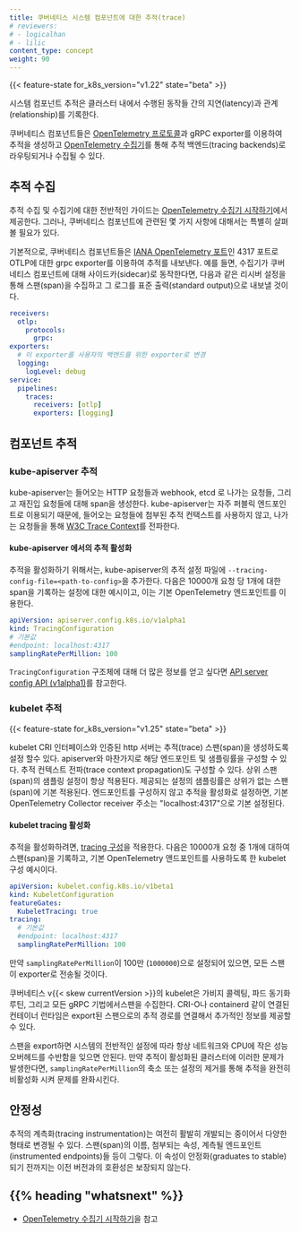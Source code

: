 ```yaml
---
title: 쿠버네티스 시스템 컴포넌트에 대한 추적(trace)
# reviewers:
# - logicalhan
# - lilic
content_type: concept
weight: 90
---
```


<!-- overview -->

{{< feature-state for_k8s_version="v1.22" state="beta" >}}

시스템 컴포넌트 추적은 클러스터 내에서 수행된 동작들 간의 지연(latency)과 관계(relationship)를 기록한다.

쿠버네티스 컴포넌트들은 [OpenTelemetry 프로토콜](https://github.com/open-telemetry/opentelemetry-specification/blob/main/specification/protocol/otlp.md#opentelemetry-protocol-specification)과
gRPC exporter를 이용하여 추적을 생성하고
[OpenTelemetry 수집기](https://github.com/open-telemetry/opentelemetry-collector#-opentelemetry-collector)를
통해 추적 백엔드(tracing backends)로 라우팅되거나 수집될 수 있다.

<!-- body -->

## 추적 수집

추적 수집 및 수집기에 대한 전반적인 가이드는
[OpenTelemetry 수집기 시작하기](https://opentelemetry.io/docs/collector/getting-started/)에서 제공한다.
그러나, 쿠버네티스 컴포넌트에 관련된 몇 가지 사항에 대해서는 특별히 살펴볼 필요가 있다.

기본적으로, 쿠버네티스 컴포넌트들은 [IANA OpenTelemetry 포트](https://www.iana.org/assignments/service-names-port-numbers/service-names-port-numbers.xhtml?search=opentelemetry)인
4317 포트로 OTLP에 대한 grpc exporter를 이용하여 추적를 내보낸다.
예를 들면, 수집기가 쿠버네티스 컴포넌트에 대해 사이드카(sidecar)로 동작한다면,
다음과 같은 리시버 설정을 통해 스팬(span)을 수집하고 그 로그를 표준 출력(standard output)으로 내보낼 것이다.

```yaml
receivers:
  otlp:
    protocols:
      grpc:
exporters:
  # 이 exporter를 사용자의 백엔드를 위한 exporter로 변경
  logging:
    logLevel: debug
service:
  pipelines:
    traces:
      receivers: [otlp]
      exporters: [logging]
```

## 컴포넌트 추적

### kube-apiserver 추적

kube-apiserver는 들어오는 HTTP 요청들과 
webhook, etcd 로 나가는 요청들, 그리고 재진입 요청들에 대해 span을 생성한다. 
kube-apiserver는 자주 퍼블릭 엔드포인트로 이용되기 때문에, 
들어오는 요청들에 첨부된 추적 컨택스트를 사용하지 않고, 
나가는 요청들을 통해 [W3C Trace Context](https://www.w3.org/TR/trace-context/)를 전파한다.

#### kube-apiserver 에서의 추적 활성화

추적을 활성화하기 위해서는, kube-apiserver의 추적 설정 파일에 
`--tracing-config-file=<path-to-config>`을 추가한다.
다음은 10000개 요청 당 1개에 대한 span을 기록하는 설정에 대한 예시이고, 이는 기본 OpenTelemetry 엔드포인트를 이용한다.

```yaml
apiVersion: apiserver.config.k8s.io/v1alpha1
kind: TracingConfiguration
# 기본값
#endpoint: localhost:4317
samplingRatePerMillion: 100
```

`TracingConfiguration` 구조체에 대해 더 많은 정보를 얻고 싶다면 
[API server config API (v1alpha1)](/docs/reference/config-api/apiserver-config.v1alpha1/#apiserver-k8s-io-v1alpha1-TracingConfiguration)를 참고한다.

### kubelet 추적

{{< feature-state for_k8s_version="v1.25" state="beta" >}}

kubelet CRI 인터페이스와 인증된 http 서버는 추적(trace) 스팬(span)을 생성하도록 설정 할수 있다.
apiserver와 마찬가지로 해당 엔드포인트 및 샘플링률을 구성할 수 있다.
추적 컨텍스트 전파(trace context propagation)도 구성할 수 있다. 상위 스팬(span)의 샘플링 설정이 항상 적용된다.
제공되는 설정의 샘플링률은 상위가 없는 스팬(span)에 기본 적용된다.
엔드포인트를 구성하지 않고 추적을 활성화로 설정하면, 기본 OpenTelemetry Collector receiver 주소는 "localhost:4317"으로 기본 설정된다.

#### kubelet tracing 활성화

추적을 활성화하려면,
[tracing 구성](https://github.com/kubernetes/component-base/blob/release-1.25/tracing/api/v1/types.go)을 적용한다.
다음은 10000개 요청 중 1개에 대하여 스팬(span)을 기록하고, 기본 OpenTelemetry 앤드포인트를 사용하도록 한 kubelet 구성 예시이다. 

```yaml
apiVersion: kubelet.config.k8s.io/v1beta1
kind: KubeletConfiguration
featureGates:
  KubeletTracing: true
tracing:
  # 기본값
  #endpoint: localhost:4317
  samplingRatePerMillion: 100
```

만약 `samplingRatePerMillion`이 100만 (`1000000`)으로 설정되어 있으면, 모든 스팬이 exporter로 전송될 것이다.

쿠버네티스 v{{< skew currentVersion >}}의 kubelet은 가비지 콜렉팅, 파드 동기화 루틴, 그리고 모든 gRPC 기법에서스팬을 수집한다.
CRI-O나 containerd 같이 연결된 컨테이너 런타임은 export된 스팬으로의 추적 경로를 연결해서 추가적인 정보를 제공할 수 있다.

스팬을 export하면 시스템의 전반적인 설정에 따라 항상 네트워크와 CPU에 작은 성능 오버헤드를 수반함을 잊으면 안된다. 만약 추적이 활성화된 클러스터에 이러한 문제가 발생한다면, `samplingRatePerMillion`의 축소 또는 설정의 제거를 통해 추적을 완전히 비활성화 시켜 문제를 완화시킨다.

## 안정성

추적의 계측화(tracing instrumentation)는 여전히 활발히 개발되는 중이어서 다양한 형태로 변경될 수 있다. 
스팬(span)의 이름, 첨부되는 속성, 계측될 엔드포인트(instrumented endpoints)들 등이 그렇다. 
이 속성이 안정화(graduates to stable)되기 전까지는 
이전 버전과의 호환성은 보장되지 않는다.

## {{% heading "whatsnext" %}}

* [OpenTelemetry 수집기 시작하기](https://opentelemetry.io/docs/collector/getting-started/)을 참고

